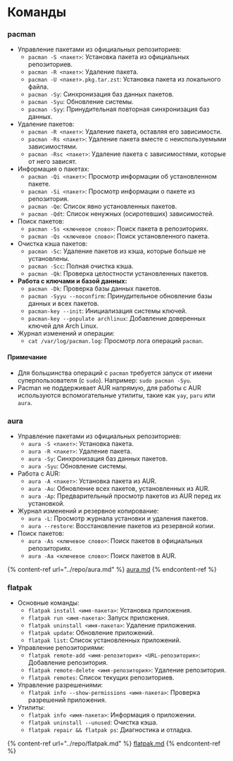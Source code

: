 # Команды

### pacman

* Управление пакетами из официальных репозиториев:
  * `pacman -S <пакет>`: Установка пакета из официальных репозиториев.
  * `pacman -R <пакет>`: Удаление пакета.
  * `pacman -U <пакет>.pkg.tar.zst`: Установка пакета из локального файла.
  * `pacman -Sy`: Синхронизация баз данных пакетов.
  * `pacman -Syu`: Обновление системы.
  * `pacman -Syy`: Принудительная повторная синхронизация баз данных.
* Удаление пакетов:
  * `pacman -R <пакет>`: Удаление пакета, оставляя его зависимости.
  * `pacman -Rs <пакет>`: Удаление пакета вместе с неиспользуемыми зависимостями.
  * `pacman -Rsc <пакет>`: Удаление пакета с зависимостями, которые от него зависят.
* Информация о пакетах:
  * `pacman -Qi <пакет>`: Просмотр информации об установленном пакете.
  * `pacman -Si <пакет>`: Просмотр информации о пакете из репозитория.
  * `pacman -Qe`: Список явно установленных пакетов.
  * `pacman -Qdt`: Список ненужных (осиротевших) зависимостей.
* Поиск пакетов:
  * `pacman -Ss <ключевое слово>`: Поиск пакета в репозиториях.
  * `pacman -Qs <ключевое слово>`: Поиск установленного пакета.
* Очистка кэша пакетов:
  * `pacman -Sc`: Удаление пакетов из кэша, которые больше не установлены.
  * `pacman -Scc`: Полная очистка кэша.
  * `pacman -Qk`: Проверка целостности установленных пакетов.
* **Работа с ключами и базой данных:**
  * `pacman -Dk`: Проверка базы данных пакетов.
  * `pacman -Syyu --noconfirm`: Принудительное обновление базы данных и всех пакетов.
  * `pacman-key --init`: Инициализация системы ключей.
  * `pacman-key --populate archlinux`: Добавление доверенных ключей для Arch Linux.
* Журнал изменений и операции:
  * `cat /var/log/pacman.log`: Просмотр лога операций `pacman`.

#### Примечание

* Для большинства операций с `pacman` требуется запуск от имени суперпользователя (с `sudo`). Например: `sudo pacman -Syu`.
* Pacman не поддерживает AUR напрямую, для работы с AUR используются вспомогательные утилиты, такие как `yay`, `paru` или `aura`.





### aura

* Управление пакетами из официальных репозиториев:
  * `aura -S <пакет>`: Установка пакета.
  * `aura -R <пакет>`: Удаление пакета.
  * `aura -Sy`: Синхронизация баз данных пакетов.
  * `aura -Syu`: Обновление системы.
* Работа с AUR:
  * `aura -A <пакет>`: Установка пакета из AUR.
  * `aura -Au`: Обновление всех пакетов, установленных из AUR.
  * `aura -Ap`: Предварительный просмотр пакетов из AUR перед их установкой.
* Журнал изменений и резервное копирование:
  * `aura -L`: Просмотр журнала установки и удаления пакетов.
  * `aura --restore`: Восстановление пакетов из резервной копии.
* Поиск пакетов:
  * `aura -As <ключевое слово>`: Поиск пакетов в официальных репозиториях.
  * `aura -Aa <ключевое слово>`: Поиск пакетов в AUR.

{% content-ref url="../repo/aura.md" %}
[aura.md](../repo/aura.md)
{% endcontent-ref %}





### flatpak

* Основные  команды:
  * `flatpak install <имя-пакета>`: Установка приложения.
  * `flatpak run <имя-пакета>`: Запуск приложения.
  * `flatpak uninstall <имя-пакета>`: Удаление приложения.
  * `flatpak update`: Обновление приложений.
  * `flatpak list`: Список установленных приложений.
* Управление репозиториями:
  * `flatpak remote-add <имя-репозитория> <URL-репозитория>`: Добавление репозитория.
  * `flatpak remote-delete <имя-репозитория>`: Удаление репозитория.
  * `flatpak remotes`: Список текущих репозиториев.
* Управление  разрешениями:
  * `flatpak info --show-permissions <имя-пакета>`: Проверка разрешений приложения.
* Утилиты:
  * `flatpak info <имя-пакета>`: Информация о приложении.
  * `flatpak uninstall --unused`: Очистка кэша.
  * `flatpak repair && flatpak ps`: Диагностика и отладка.

{% content-ref url="../repo/flatpak.md" %}
[flatpak.md](../repo/flatpak.md)
{% endcontent-ref %}
